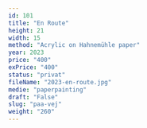 ```yaml
---
id: 101
title: "En Route"
height: 21
width: 15
method: "Acrylic on Hahnemühle paper"
year: 2023
price: "400"
exPrice: "400"
status: "privat"
fileName: "2023-en-route.jpg"
medie: "paperpainting"
draft: "False"
slug: "paa-vej"
weight: "260"
---
```

